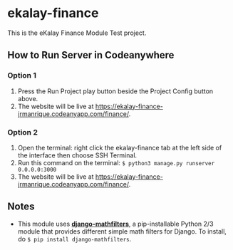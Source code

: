 # ekalay-finance
This is the eKalay Finance Module Test project.

## How to Run Server in Codeanywhere
### Option 1
1. Press the Run Project play button beside the Project Config button above.
2. The website will be live at https://ekalay-finance-jrmanrique.codeanyapp.com/finance/.

### Option 2
1. Open the terminal: right click the ekalay-finance tab at the left side of the interface then choose SSH Terminal.
2. Run this command on the terminal: ```$ python3 manage.py runserver 0.0.0.0:3000```
3. The website will be live at https://ekalay-finance-jrmanrique.codeanyapp.com/finance/.

## Notes
- This module uses **[django-mathfilters](https://github.com/dbrgn/django-mathfilters)**, a pip-installable Python 2/3 module that provides different simple math filters for Django. To install, do ```$ pip install django-mathfilters```.
